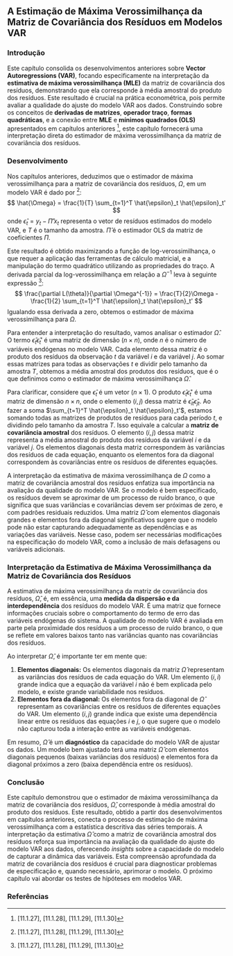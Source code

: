 ## A Estimação de Máxima Verossimilhança da Matriz de Covariância dos Resíduos em Modelos VAR

### Introdução
Este capítulo consolida os desenvolvimentos anteriores sobre **Vector Autoregressions (VAR)**, focando especificamente na interpretação da **estimativa de máxima verossimilhança (MLE)** da matriz de covariância dos resíduos, demonstrando que ela corresponde à média amostral do produto dos resíduos. Este resultado é crucial na prática econométrica, pois permite avaliar a qualidade do ajuste do modelo VAR aos dados. Construindo sobre os conceitos de **derivadas de matrizes**, **operador traço**, **formas quadráticas**, e a conexão entre **MLE** e **mínimos quadrados (OLS)** apresentados em capítulos anteriores [^1], este capítulo fornecerá uma interpretação direta do estimador de máxima verossimilhança da matriz de covariância dos resíduos.

### Desenvolvimento
Nos capítulos anteriores, deduzimos que o estimador de máxima verossimilhança para a matriz de covariância dos resíduos, $\Omega$, em um modelo VAR é dado por [^1]:
$$
\hat{\Omega} = \frac{1}{T} \sum_{t=1}^T \hat{\epsilon}_t \hat{\epsilon}_t'
$$
onde $\hat{\epsilon}_t = y_t - \hat{\Pi}'x_t$ representa o vetor de resíduos estimados do modelo VAR, e $T$ é o tamanho da amostra. $\hat{\Pi}$ é o estimador OLS da matriz de coeficientes $\Pi$.

Este resultado é obtido maximizando a função de log-verossimilhança, o que requer a aplicação das ferramentas de cálculo matricial, e a manipulação do termo quadrático utilizando as propriedades do traço. A derivada parcial da log-verossimilhança em relação a $\Omega^{-1}$ leva à seguinte expressão [^1]:
$$
\frac{\partial L(\theta)}{\partial \Omega^{-1}} = \frac{T}{2}\Omega - \frac{1}{2} \sum_{t=1}^T \hat{\epsilon}_t \hat{\epsilon}_t'
$$
Igualando essa derivada a zero, obtemos o estimador de máxima verossimilhança para $\Omega$.

Para entender a interpretação do resultado, vamos analisar o estimador $\hat{\Omega}$. O termo $\hat{\epsilon}_t \hat{\epsilon}_t'$ é uma matriz de dimensão ($n \times n$), onde $n$ é o número de variáveis endógenas no modelo VAR. Cada elemento dessa matriz é o produto dos resíduos da observação $t$ da variável $i$ e da variável $j$. Ao somar essas matrizes para todas as observações $t$ e dividir pelo tamanho da amostra $T$, obtemos a média amostral dos produtos dos resíduos, que é o que definimos como o estimador de máxima verossimilhança $\hat{\Omega}$.

Para clarificar, considere que $\hat{\epsilon}_t$ é um vetor $(n \times 1)$. O produto $\hat{\epsilon}_t \hat{\epsilon}_t'$ é uma matriz de dimensão $n \times n$, onde o elemento $(i,j)$ dessa matriz é $\hat{\epsilon}_{it}\hat{\epsilon}_{jt}$. Ao fazer a soma $\sum_{t=1}^T \hat{\epsilon}_t \hat{\epsilon}_t'$, estamos somando todas as matrizes de produtos de resíduos para cada período $t$, e dividindo pelo tamanho da amostra $T$. Isso equivale a calcular a **matriz de covariância amostral** dos resíduos. O elemento $(i,j)$ dessa matriz representa a média amostral do produto dos resíduos da variável $i$ e da variável $j$. Os elementos diagonais desta matriz correspondem às variâncias dos resíduos de cada equação, enquanto os elementos fora da diagonal correspondem às covariâncias entre os resíduos de diferentes equações.

A interpretação da estimativa de máxima verossimilhança de $\Omega$ como a matriz de covariância amostral dos resíduos enfatiza sua importância na avaliação da qualidade do modelo VAR. Se o modelo é bem especificado, os resíduos devem se aproximar de um processo de ruído branco, o que significa que suas variâncias e covariâncias devem ser próximas de zero, e com padrões residuais reduzidos. Uma matriz $\hat{\Omega}$ com elementos diagonais grandes e elementos fora da diagonal significativos sugere que o modelo pode não estar capturando adequadamente as dependências e as variações das variáveis. Nesse caso, podem ser necessárias modificações na especificação do modelo VAR, como a inclusão de mais defasagens ou variáveis adicionais.

### Interpretação da Estimativa de Máxima Verossimilhança da Matriz de Covariância dos Resíduos

A estimativa de máxima verossimilhança da matriz de covariância dos resíduos, $\hat{\Omega}$, é, em essência, uma **medida da dispersão e da interdependência** dos resíduos do modelo VAR.  É uma matriz que fornece informações cruciais sobre o comportamento do termo de erro das variáveis endógenas do sistema. A qualidade do modelo VAR é avaliada em parte pela proximidade dos resíduos a um processo de ruído branco, o que se reflete em valores baixos tanto nas variâncias quanto nas covariâncias dos resíduos.

Ao interpretar $\hat{\Omega}$, é importante ter em mente que:

1.  **Elementos diagonais:** Os elementos diagonais da matriz $\hat{\Omega}$ representam as variâncias dos resíduos de cada equação do VAR. Um elemento $(i,i)$ grande indica que a equação da variável $i$ não é bem explicada pelo modelo, e existe grande variabilidade nos resíduos.
2.  **Elementos fora da diagonal:** Os elementos fora da diagonal de $\hat{\Omega}$ representam as covariâncias entre os resíduos de diferentes equações do VAR. Um elemento $(i,j)$ grande indica que existe uma dependência linear entre os resíduos das equações $i$ e $j$, o que sugere que o modelo não capturou toda a interação entre as variáveis endógenas.

Em resumo, $\hat{\Omega}$ é um **diagnóstico** da capacidade do modelo VAR de ajustar os dados. Um modelo bem ajustado terá uma matriz $\hat{\Omega}$ com elementos diagonais pequenos (baixas variâncias dos resíduos) e elementos fora da diagonal próximos a zero (baixa dependência entre os resíduos).

### Conclusão

Este capítulo demonstrou que o estimador de máxima verossimilhança da matriz de covariância dos resíduos, $\hat{\Omega}$, corresponde à média amostral do produto dos resíduos. Este resultado, obtido a partir dos desenvolvimentos em capítulos anteriores, conecta o processo de estimação de máxima verossimilhança com a estatística descritiva das séries temporais. A interpretação da estimativa $\hat{\Omega}$ como a matriz de covariância amostral dos resíduos reforça sua importância na avaliação da qualidade do ajuste do modelo VAR aos dados, oferecendo *insights* sobre a capacidade do modelo de capturar a dinâmica das variáveis. Esta compreensão aprofundada da matriz de covariância dos resíduos é crucial para diagnosticar problemas de especificação e, quando necessário, aprimorar o modelo. O próximo capítulo vai abordar os testes de hipóteses em modelos VAR.

### Referências
[^1]: [11.1.27], [11.1.28], [11.1.29], [11.1.30]
<!-- END -->
